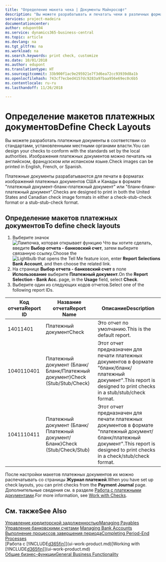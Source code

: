 ```yaml
---
title: "Определение макета чека | Документы Майкрософт"
description: "Вы можете разрабатывать и печатать чеки в различных форматах, чтобы они соответствовали определенным стандартам."
services: project-madeira
documentationcenter: 
author: edupont04
ms.service: dynamics365-business-central
ms.topic: article
ms.devlang: na
ms.tgt_pltfrm: na
ms.workload: na
ms.search.keywords: print check, customize
ms.date: 10/01/2018
ms.author: edupont
ms.translationtype: HT
ms.sourcegitcommit: 33b900f1ac9e295921e7f3d6ea72cc93939d8a1b
ms.openlocfilehash: 743cf7ecbed4157dc9283a97baa956e69ec0c6b5
ms.contentlocale: ru-ru
ms.lasthandoff: 11/26/2018

---
```

# <a name="define-check-layouts"></a><span data-ttu-id="d44c1-103">Определение макетов платежных документов</span><span class="sxs-lookup"><span data-stu-id="d44c1-103">Define Check Layouts</span></span>
<span data-ttu-id="d44c1-104">Вы можете разработать платежные документы в соответствии со стандартами, установленными местными органами власти.</span><span class="sxs-lookup"><span data-stu-id="d44c1-104">You can design your checks to conform with the standards set by the local authorities.</span></span> <span data-ttu-id="d44c1-105">Изображения платежных документов можно печатать на английском, французском или испанском языке.</span><span class="sxs-lookup"><span data-stu-id="d44c1-105">Check images can be printed in English, French, or Spanish.</span></span>

<span data-ttu-id="d44c1-106">Платежные документы разрабатываются для печати в форматах изображений платежных документов США и Канады в формате "платежный документ-бланк-платежный документ" или "бланк-бланк-платежный документ".</span><span class="sxs-lookup"><span data-stu-id="d44c1-106">Checks are designed to print in both the United States and Canadian check image formats in either a check-stub-check format or a stub-stub-check format.</span></span>

## <a name="to-define-check-layouts"></a><span data-ttu-id="d44c1-107">Определение макетов платежных документов</span><span class="sxs-lookup"><span data-stu-id="d44c1-107">To define check layouts</span></span>
1. <span data-ttu-id="d44c1-108">Выберите значок ![Лампочка, которая открывает функцию Что вы хотите сделать](media/ui-search/search_small.png "Что вы хотите сделать"), введите **Выбор отчета - банковский счет**, затем выберите связанную ссылку.</span><span class="sxs-lookup"><span data-stu-id="d44c1-108">Choose the ![Lightbulb that opens the Tell Me feature](media/ui-search/search_small.png "Tell me what you want to do") icon, enter **Report Selections Bank Account**, and then choose the related link.</span></span>
2. <span data-ttu-id="d44c1-109">На странице **Выбор отчета - банковский счет** в поле **Использование** выберите **Платежный документ**.</span><span class="sxs-lookup"><span data-stu-id="d44c1-109">On the **Report Selection - Bank Acc.** page, in the **Usage** field, select **Check**.</span></span>
3. <span data-ttu-id="d44c1-110">Выберите один из следующих кодов отчетов.</span><span class="sxs-lookup"><span data-stu-id="d44c1-110">Select one of the following report IDs.</span></span>

| <span data-ttu-id="d44c1-111">Код отчета</span><span class="sxs-lookup"><span data-stu-id="d44c1-111">Report ID</span></span> | <span data-ttu-id="d44c1-112">Название отчета</span><span class="sxs-lookup"><span data-stu-id="d44c1-112">Report Name</span></span> | <span data-ttu-id="d44c1-113">Описание</span><span class="sxs-lookup"><span data-stu-id="d44c1-113">Description</span></span> |
| --- | --- | --- |
| <span data-ttu-id="d44c1-114">1401</span><span class="sxs-lookup"><span data-stu-id="d44c1-114">1401</span></span> |<span data-ttu-id="d44c1-115">Платежный документ</span><span class="sxs-lookup"><span data-stu-id="d44c1-115">Check</span></span> |<span data-ttu-id="d44c1-116">Это отчет по умолчанию.</span><span class="sxs-lookup"><span data-stu-id="d44c1-116">This is the default report.</span></span> |
| <span data-ttu-id="d44c1-117">10401</span><span class="sxs-lookup"><span data-stu-id="d44c1-117">10401</span></span> |<span data-ttu-id="d44c1-118">Платежный документ (Бланк/Бланк/Платежный документ)</span><span class="sxs-lookup"><span data-stu-id="d44c1-118">Check (Stub/Stub/Check)</span></span> |<span data-ttu-id="d44c1-119">Этот отчет предназначен для печати платежных документов в формате "бланк/бланк/платежный документ".</span><span class="sxs-lookup"><span data-stu-id="d44c1-119">This report is designed to print checks in a stub/stub/check format.</span></span> |
| <span data-ttu-id="d44c1-120">10411</span><span class="sxs-lookup"><span data-stu-id="d44c1-120">10411</span></span> |<span data-ttu-id="d44c1-121">Платежный документ (Бланк/Платежный документ/Бланк)</span><span class="sxs-lookup"><span data-stu-id="d44c1-121">Check (Stub/Check/Stub)</span></span> |<span data-ttu-id="d44c1-122">Этот отчет предназначен для печати платежных документов в формате "платежный документ/бланк/платежный документ".</span><span class="sxs-lookup"><span data-stu-id="d44c1-122">This report is designed to print checks in a check/stub/check format.</span></span> |

<span data-ttu-id="d44c1-123">После настройки макетов платежных документов их можно распечатывать со страницы **Журнал платежей**.</span><span class="sxs-lookup"><span data-stu-id="d44c1-123">When you have set up check layouts, you can print checks from the **Payment Journal** page.</span></span> <span data-ttu-id="d44c1-124">Дополнительные сведения см. в разделе [Работа с платежными документами](payables-how-work-checks.md).</span><span class="sxs-lookup"><span data-stu-id="d44c1-124">For more information, see [Work with Checks](payables-how-work-checks.md).</span></span>

## <a name="see-also"></a><span data-ttu-id="d44c1-125">См. также</span><span class="sxs-lookup"><span data-stu-id="d44c1-125">See Also</span></span>
[<span data-ttu-id="d44c1-126">Управление кредиторской задолженностью</span><span class="sxs-lookup"><span data-stu-id="d44c1-126">Managing Payables</span></span>](payables-manage-payables.md)  
<span data-ttu-id="d44c1-127">[Управление банковскими счетами](bank-manage-bank-accounts.md) </span><span class="sxs-lookup"><span data-stu-id="d44c1-127">[Managing Bank Accounts](bank-manage-bank-accounts.md) </span></span>  
[<span data-ttu-id="d44c1-128">Выполнение процессов завершения периода</span><span class="sxs-lookup"><span data-stu-id="d44c1-128">Completing Period-End Processes</span></span>](year-how-complete-period-end-processes.md)  
<span data-ttu-id="d44c1-129">[Работа с [!INCLUDE[d365fin](includes/d365fin_md.md)]](ui-work-product.md)</span><span class="sxs-lookup"><span data-stu-id="d44c1-129">[Working with [!INCLUDE[d365fin](includes/d365fin_md.md)]](ui-work-product.md)</span></span>  
[<span data-ttu-id="d44c1-130">Общие бизнес-функции</span><span class="sxs-lookup"><span data-stu-id="d44c1-130">General Business Functionality</span></span>](ui-across-business-areas.md)

